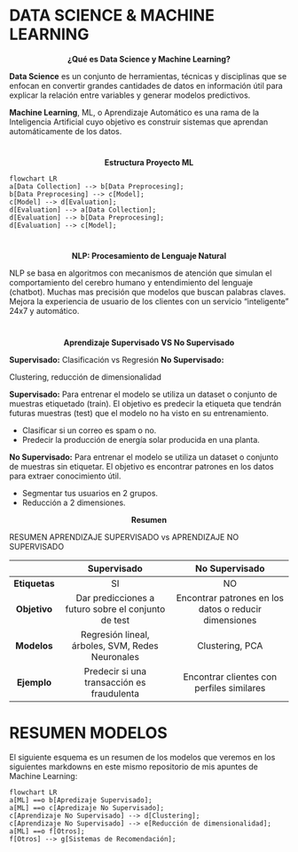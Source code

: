 
# DATA SCIENCE & MACHINE LEARNING
</strong></p>
<p align = center><strong>
¿Qué es Data Science y Machine Learning?
</strong></p>
<strong>Data Science</strong> es un conjunto de herramientas, técnicas y disciplinas que se enfocan en convertir grandes cantidades de datos en información útil para explicar la relación entre variables y generar modelos predictivos.

<strong>Machine Learning</strong>, ML, o Aprendizaje Automático es una rama de la Inteligencia Artificial cuyo objetivo es construir sistemas que aprendan automáticamente de los datos.

#
</strong></p>
<p align = center><strong>
Estructura Proyecto ML
</strong></p>

```mermaid
flowchart LR
a[Data Collection] --> b[Data Preprocesing];
b[Data Preprocesing] --> c[Model];
c[Model] --> d[Evaluation];
d[Evaluation] --> a[Data Collection];
d[Evaluation] --> b[Data Preprocesing];
d[Evaluation] --> c[Model];
```
#
</strong></p>
<p align = center><strong>
NLP: Procesamiento de Lenguaje Natural
</strong></p>
NLP se basa en algoritmos con mecanismos de atención que simulan el comportamiento del cerebro humano y entendimiento del lenguaje (chatbot).
Muchas mas precisión que modelos que buscan palabras claves.
Mejora la experiencia de usuario de los clientes con un servicio “inteligente” 24x7 y automático.

#

<p align = center><strong>
Aprendizaje Supervisado VS No Supervisado
</strong></p>
<strong>Supervisado:</strong> Clasificación vs Regresión
<strong>No Supervisado:</strong></p> Clustering, reducción de dimensionalidad
</strong></p>

<strong>Supervisado:</strong> Para entrenar el modelo se utiliza un dataset o conjunto de muestras etiquetado (train).
El objetivo es predecir la etiqueta que tendrán futuras muestras (test) que el modelo no ha visto en su entrenamiento.
- Clasificar si un correo es spam o no.
- Predecir la producción de energía solar producida en una planta.



<strong>No Supervisado:</strong> Para entrenar el modelo se utiliza un dataset o conjunto de muestras sin etiquetar.
El objetivo es encontrar patrones en los datos para extraer conocimiento útil.
- Segmentar tus usuarios en 2 grupos.
- Reducción a 2 dimensiones.

<p align = center><strong>
Resumen
</strong></p>
RESUMEN APRENDIZAJE SUPERVISADO vs APRENDIZAJE NO SUPERVISADO

| | <strong>Supervisado</strong> | <strong>No Supervisado</strong> |
| :---: | :---: | :---: |
| <strong>Etiquetas</strong> | SI | NO |
| <strong>Objetivo</strong> | Dar predicciones a futuro sobre el conjunto de test | Encontrar patrones en los datos o reducir dimensiones |
| <strong>Modelos</strong> | Regresión lineal, árboles, SVM, Redes Neuronales | Clustering, PCA |
| <strong>Ejemplo</strong> | Predecir si una transacción es fraudulenta | Encontrar clientes con perfiles similares |

#
# RESUMEN MODELOS

El siguiente esquema es un resumen de los modelos que veremos en los siguientes markdowns en este mismo repositorio de mis apuntes de Machine Learning:

```mermaid
flowchart LR
a[ML] ==o b[Apredizaje Supervisado];
a[ML] ==o c[Apredizaje No Supervisado];
c[Aprendizaje No Supervisado] --> d[Clustering];
c[Aprendizaje No Supervisado] --> e[Reducción de dimensionalidad];
a[ML] ==o f[Otros];
f[Otros] --> g[Sistemas de Recomendación];
```

